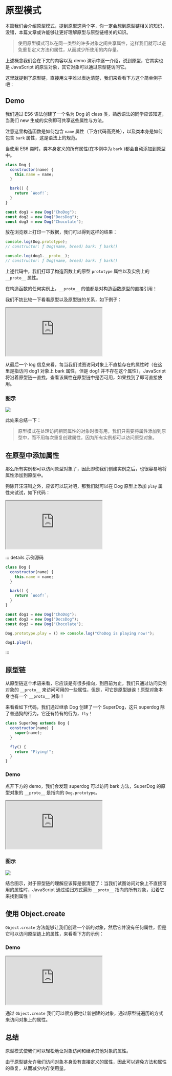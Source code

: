 # 原型模式

本篇我们会介绍原型模式，提到原型这两个字，你一定会想到原型链相关的知识，没错，本篇文章或许能够让更好理解原型与原型链相关的知识。

> 使用原型模式可以在同一类型的许多对象之间共享属性，这样我们就可以避免重复定义方法和属性，从而减少所使用的内存量。

上述概念我们会在下文的内容以及 demo 演示中逐一介绍，说到原型，它其实也是 JavaScript 的原生对象，其它对象可以通过原型链访问它。

这里就提到了原型链，直接用文字难以表达清楚，我们来看看下方这个简单例子吧：

## Demo

我们通过 ES6 语法创建了一个名为 Dog 的 class 类，熟悉语法的同学应该知道，当我们 new 生成的实例即可共享这些属性与方法。

注意这里构造函数是如何包含 `name` 属性（下方代码高亮处），以及类本身是如何包含 `bark` 属性，这是语法上的规范。

当使用 ES6 类时，类本身定义的所有属性(在本例中为 `bark` )都会自动添加到原型中。

```js {3}
class Dog {
  constructor(name) {
    this.name = name;
  }

  bark() {
    return `Woof!`;
  }
}

const dog1 = new Dog("ChoDog");
const dog2 = new Dog("DocsDog");
const dog3 = new Dog("Chocolate");
```

放在浏览器上打印一下数据，我们可以得到这样的结果：

```js
console.log(Dog.prototype);
// constructor: ƒ Dog(name, breed) bark: ƒ bark()

console.log(dog1.__proto__);
// constructor: ƒ Dog(name, breed) bark: ƒ bark()
```

上述代码中，我们打印了构造函数上的原型 `prototype` 属性以及实例上的 `__proto__` 属性。

在构造函数的任何实例上，`__proto__` 的值都是对构造函数原型的直接引用！

我们不妨比较一下看看原型以及原型链的关系，如下例子：

<iframe src="https://stackblitz.com/edit/prototype-pattern-dog-demo?devToolsHeight=33&embed=1&file=index.js"></iframe>

从最后一个 log 信息来看，每当我们试图访问对象上不直接存在的属性时（在这里是指访问 dog1 对象上 bark 属性，但是 dog1 并不存在这个属性），JavaScript 将沿着原型链一直找，查看该属性在原型链中是否可用，如果找到了即可直接使用。

### 图示

![](/patterns/prototype/1.png)

此处来总结一下：

> 原型模式在处理访问相同属性的对象时很有用，我们只需要将属性添加到原型中，而不用每次重复创建属性，因为所有实例都可以访问原型对象。

## 在原型中添加属性

那么所有实例都可以访问原型对象了，因此即使我们创建实例之后，也很容易地将属性添加到原型中。

狗除开汪汪叫之外，应该可以玩对吧，那我们就可以在 Dog 原型上添加 `play` 属性来试试，如下代码：

<iframe src='https://stackblitz.com/edit/prototype-pattern-dog-play?ctl=1&devToolsHeight=33&embed=1&file=index.js'></iframe>

::: details 示例源码

```js {15}
class Dog {
  constructor(name) {
    this.name = name;
  }

  bark() {
    return `Woof!`;
  }
}

const dog1 = new Dog("ChoDog");
const dog2 = new Dog("DocsDog");
const dog3 = new Dog("Chocolate");

Dog.prototype.play = () => console.log("ChoDog is playing now!");

dog1.play();
```

:::

## 原型链

从原型链这个术语来看，它应该是有很多指向，到目前为止，我们只通过访问实例对象的 `__proto__` 来访问可用的一些属性，但是，可它是原型链诶！原型对象本身也有一个 `__proto__` 对象！

来看看如下代码，我们通过继承 Dog 创建了一个 SuperDog，这只 superdog 除了普通狗的行为，它还有特有的行为，`fly`！

```js {1,6}
class SuperDog extends Dog {
  constructor(name) {
    super(name);
  }

  fly() {
    return "Flying!";
  }
}
```

### Demo

点开下方的 demo，我们会发现 superdog 可以访问 bark 方法，SuperDog 的原型对象的 `__proto__` 是指向的 `Dog.prototype`。

<iframe src='https://stackblitz.com/edit/prototype-pattern-dog-fly?ctl=1&devToolsHeight=33&embed=1&file=index.js'></iframe>


### 图示

![](/patterns/prototype/2.png)

结合图示，对于原型链的理解应该算是很清楚了：当我们试图访问对象上不直接可用的属性时，JavaScript 通过递归方式遍历 `__proto__` 指向的所有对象，沿着它来找到属性！

## 使用 Object.create

`Object.create` 方法能够让我们创建一个新的对象，然后它并没有任何属性，但是它可以访问原型链上的属性，来看看下方的示例：


### Demo


<iframe src='https://stackblitz.com/edit/prototype-pattern-object-create?ctl=1&devToolsHeight=33&embed=1&file=index.js'></iframe>

通过 `Object.create` 我们可以很方便地让新创建的对象，通过原型链遍历的方式来访问对象上的属性。

## 总结

原型模式使我们可以轻松地让对象访问和继承其他对象的属性。

由于原型链允许我们访问对象本身没有直接定义的属性，因此可以避免方法和属性的重复，从而减少内存使用量。
